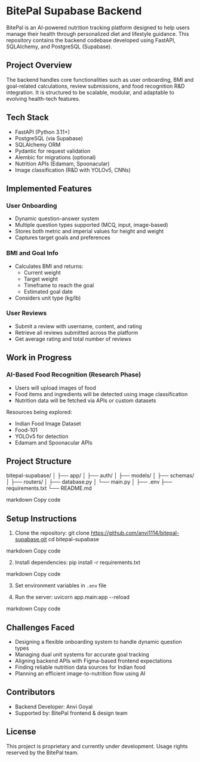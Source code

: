 # BitePal Supabase Backend

BitePal is an AI-powered nutrition tracking platform designed to help users manage their health through personalized diet and lifestyle guidance. This repository contains the backend codebase developed using FastAPI, SQLAlchemy, and PostgreSQL (Supabase).

## Project Overview

The backend handles core functionalities such as user onboarding, BMI and goal-related calculations, review submissions, and food recognition R&D integration. It is structured to be scalable, modular, and adaptable to evolving health-tech features.

## Tech Stack

- FastAPI (Python 3.11+)
- PostgreSQL (via Supabase)
- SQLAlchemy ORM
- Pydantic for request validation
- Alembic for migrations (optional)
- Nutrition APIs (Edamam, Spoonacular)
- Image classification (R&D with YOLOv5, CNNs)

## Implemented Features

### User Onboarding

- Dynamic question-answer system
- Multiple question types supported (MCQ, input, image-based)
- Stores both metric and imperial values for height and weight
- Captures target goals and preferences

### BMI and Goal Info

- Calculates BMI and returns:
  - Current weight
  - Target weight
  - Timeframe to reach the goal
  - Estimated goal date
- Considers unit type (kg/lb)

### User Reviews

- Submit a review with username, content, and rating
- Retrieve all reviews submitted across the platform
- Get average rating and total number of reviews

## Work in Progress

### AI-Based Food Recognition (Research Phase)

- Users will upload images of food
- Food items and ingredients will be detected using image classification
- Nutrition data will be fetched via APIs or custom datasets

Resources being explored:
- Indian Food Image Dataset
- Food-101
- YOLOv5 for detection
- Edamam and Spoonacular APIs

## Project Structure

bitepal-supabase/
│
├── app/
│ ├── auth/
│ ├── models/
│ ├── schemas/
│ ├── routers/
│ ├── database.py
│ └── main.py
│
├── .env
├── requirements.txt
└── README.md

markdown
Copy code

## Setup Instructions

1. Clone the repository:
git clone https://github.com/anvi1114/bitepal-supabase.git
cd bitepal-supabase

markdown
Copy code

2. Install dependencies:
pip install -r requirements.txt

markdown
Copy code

3. Set environment variables in `.env` file

4. Run the server:
uvicorn app.main:app --reload

markdown
Copy code

## Challenges Faced

- Designing a flexible onboarding system to handle dynamic question types
- Managing dual unit systems for accurate goal tracking
- Aligning backend APIs with Figma-based frontend expectations
- Finding reliable nutrition data sources for Indian food
- Planning an efficient image-to-nutrition flow using AI

## Contributors

- Backend Developer: Anvi Goyal
- Supported by: BitePal frontend & design team

## License

This project is proprietary and currently under development. Usage rights reserved by the BitePal team.